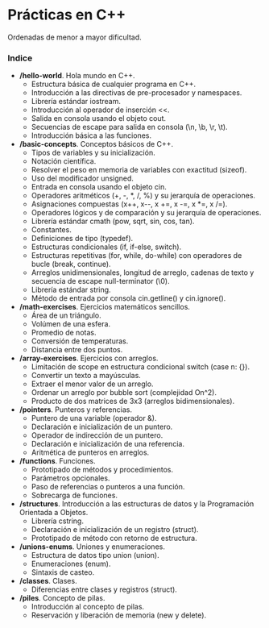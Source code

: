 # Prácticas en C++

Ordenadas de menor a mayor dificultad.

### Indice
- **/hello-world**. Hola mundo en C++.
    - Estructura básica de cualquier programa en C++.
    - Introducción a las directivas de pre-procesador y namespaces.
    - Librería estándar iostream.
    - Introducción al operador de inserción <<.
    - Salida en consola usando el objeto cout.
    - Secuencias de escape para salida en consola (\n, \b, \r, \t).
    - Introducción básica a las funciones.
- **/basic-concepts**. Conceptos básicos de C++.
    - Tipos de variables y su inicialización.
    - Notación científica.
    - Resolver el peso en memoria de variables con exactitud (sizeof).
    - Uso del modificador unsigned.
    - Entrada en consola usando el objeto cin.
    - Operadores aritméticos (+, -, *, /, %) y su jerarquía de operaciones.
    - Asignaciones compuestas (x++, x--, x +=, x -=, x *=, x /=).
    - Operadores lógicos y de comparación y su jerarquía de operaciones.
    - Librería estándar cmath (pow, sqrt, sin, cos, tan).
    - Constantes.
    - Definiciones de tipo (typedef).
    - Estructuras condicionales (if, if-else, switch).
    - Estructuras repetitivas (for, while, do-while) con operadores de bucle (break, continue).
    - Arreglos unidimensionales, longitud de arreglo, cadenas de texto y secuencia de escape null-terminator (\0).
    - Librería estándar string.
    - Método de entrada por consola cin.getline() y cin.ignore().
- **/math-exercises**. Ejercicios matemáticos sencillos.
    - Área de un triángulo.
    - Volúmen de una esfera.
    - Promedio de notas.
    - Conversión de temperaturas.
    - Distancia entre dos puntos.
- **/array-exercises**. Ejercicios con arreglos.
    - Limitación de scope en estructura condicional switch (case n: {}).
    - Convertir un texto a mayúsculas.
    - Extraer el menor valor de un arreglo.
    - Ordenar un arreglo por bubble sort (complejidad On^2).
    - Producto de dos matrices de 3x3 (arreglos bidimensionales).
- **/pointers**. Punteros y referencias.
    - Puntero de una variable (operador &).
    - Declaración e inicialización de un puntero.
    - Operador de indirección de un puntero.
    - Declaración e inicialización de una referencia.
    - Aritmética de punteros en arreglos.
- **/functions**. Funciones.
    - Prototipado de métodos y procedimientos.
    - Parámetros opcionales.
    - Paso de referencias o punteros a una función.
    - Sobrecarga de funciones.
- **/structures**. Introducción a las estructuras de datos y la Programación Orientada a Objetos.
    - Librería cstring.
    - Declaración e inicialización de un registro (struct).
    - Prototipado de método con retorno de estructura.
- **/unions-enums**. Uniones y enumeraciones.
    - Estructura de datos tipo union (union).
    - Enumeraciones (enum).
    - Sintaxis de casteo.
- **/classes**. Clases.
    - Diferencias entre clases y registros (struct).
- **/piles**. Concepto de pilas.
    - Introducción al concepto de pilas.
    - Reservación y liberación de memoria (new y delete).